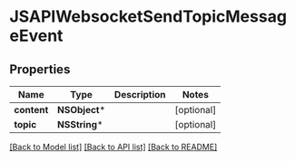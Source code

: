 # JSAPIWebsocketSendTopicMessageEvent

## Properties
Name | Type | Description | Notes
------------ | ------------- | ------------- | -------------
**content** | **NSObject*** |  | [optional] 
**topic** | **NSString*** |  | [optional] 

[[Back to Model list]](../README.md#documentation-for-models) [[Back to API list]](../README.md#documentation-for-api-endpoints) [[Back to README]](../README.md)


